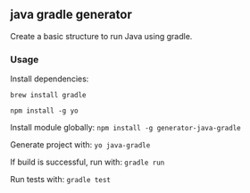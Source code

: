 ## java gradle generator

Create a basic structure to run Java using gradle.

### Usage

Install dependencies:

`brew install gradle`

`npm install -g yo`

Install module globally:
`npm install -g generator-java-gradle`

Generate project with:
`yo java-gradle`

If build is successful, run with:
`gradle run`

Run tests with:
`gradle test`
